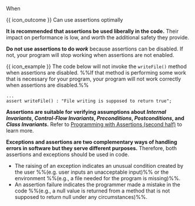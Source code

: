 <span id="title">When</span>

<span id="prereqs"></span>

<span id="outcomes">{{ icon_outcome }} Can use assertions optimally</span>

<div id="body">

**It is recommended that assertions be used liberally in the code.** Their impact on performance is low, and worth the additional safety they provide.

**Do not use assertions to do _work_** because assertions can be disabled. If not, your program will stop working when assertions are not enabled.

<box>

{{ icon_example }} The code below will not invoke the `writeFile()` method when assertions are disabled. %%If that method is performing some work that is necessary for your program, your program will not work correctly when assertions are disabled.%%

```java{.no-line-numbers}
...
assert writeFile() : "File writing is supposed to return true";
```

</box>

**Assertions are suitable for verifying assumptions about _Internal Invariants_, _Control-Flow Invariants_,
_Preconditions_, _Postconditions_, and _Class Invariants_.** Refer to [Programming with Assertions (second half)](http://docs.oracle.com/javase/8/docs/technotes/guides/language/assert.html#usage) to learn more.

**Exceptions and assertions are two complementary ways of handling errors in software but they serve different purposes.** Therefore, both assertions and exceptions should be used in code.

* The raising of an exception indicates an unusual condition created by the user %%(e.g.  user inputs an unacceptable input)%% or the environment %%(e.g., a file needed for the program is missing)%%.
* An assertion failure indicates the programmer made a mistake in the code %%(e.g., a null value is returned from a method that is not supposed to return null under any circumstances)%%.

</div>

<div id="extras">
<include src="exercisesPanel.md" boilerplate/>
</div>
